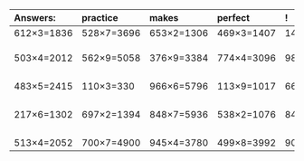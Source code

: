 | Answers: | practice | makes | perfect | ! |
| :--- | :--- | :--- | :--- | :--- |
| 612×3=1836 | 528×7=3696 | 653×2=1306 | 469×3=1407 | 143×5=715 | 
|   |   |   |   |   | 
|   |   |   |   |   | 
|   |   |   |   |   | 
| 503×4=2012 | 562×9=5058 | 376×9=3384 | 774×4=3096 | 982×5=4910 | 
|   |   |   |   |   | 
|   |   |   |   |   | 
|   |   |   |   |   | 
|   |   |   |   |   | 
| 483×5=2415 | 110×3=330 | 966×6=5796 | 113×9=1017 | 660×8=5280 | 
|   |   |   |   |   | 
|   |   |   |   |   | 
|   |   |   |   |   | 
|   |   |   |   |   | 
| 217×6=1302 | 697×2=1394 | 848×7=5936 | 538×2=1076 | 848×3=2544 | 
|   |   |   |   |   | 
|   |   |   |   |   | 
|   |   |   |   |   | 
|   |   |   |   |   | 
| 513×4=2052 | 700×7=4900 | 945×4=3780 | 499×8=3992 | 905×9=8145 | 

